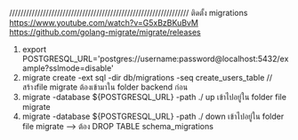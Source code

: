 
////////////////////////////////////////////////////////////////
ติดตั้ง migrations
https://www.youtube.com/watch?v=G5xBzBKuBvM
https://github.com/golang-migrate/migrate/releases



1. export POSTGRESQL_URL='postgres://username:password@localhost:5432/example?sslmode=disable'
2. migrate create -ext sql -dir db/migrations -seq create_users_table //สร้างfile migrate ต้องเข้ามาใน folder backend ก่อน
3. migrate -database ${POSTGRESQL_URL} -path ./ up  เข้าไปอยู่ใน folder file migrate
4. migrate -database ${POSTGRESQL_URL} -path ./ down  เข้าไปอยู่ใน folder file migrate
--> ต้อง DROP TABLE schema_migrations

